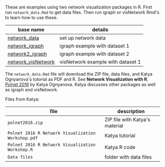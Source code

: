 These are examples using two network visualization packages in R.
First run `network_data.Rmd` to get data files. Then run igraph or visNetwork Rmd's to learn how to use these.

base name | details
--------- | ---------
[network_data](network_data.Rmd) | set up network data
[network_igraph](network_igraph.Rmd) | igraph example with dataset 1
[network2_igraph](network2_igraph.Rmd) | igraph example with dataset 2
[network_visNetwork](network_visNetwork.Rmd) | visNetwork example with dataset 1

The `network_data.Rmd` file will download the ZIP file, data files, and Katya Ognyanova's tutorial as PDF and R. See **Network Visualization with R**, [Polnet 2016](http://www.kateto.net/polnet2016) by Katya Ognyanova. Katya discusses other packages as well as igraph and visNetwork.

Files from Katya:

file | description
-----|------------
`polnet2016.zip` | ZIP file with Katya's material
`Polnet 2016 R Network Visualization Workshop.pdf` | Katya tutorial
`Polnet 2016 R Network Visualization Workshop.R` | Katya R code
`Data files` | folder with data files
